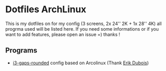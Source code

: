 # Dotfiles ArchLinux

This is my dotfiles on for my config (3 screens, 2x 24'' 2K + 1x 28'' 4K) all progrma used will be listed here.
If you need some informations or if you want to add features, please open an issue =) thanks !


## Programs
- [i3-gaps-rounded](https://github.com/resloved/i3) config based on Arcolinux (Thank [Erik Dubois](https://github.com/erikdubois))
